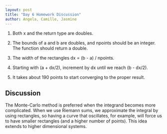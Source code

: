 ```yaml
---
layout: post
title: "Day 6 Homework Discussion"
author: Angela, Camille, Jasmine
---
```


1. Both x and the return type are doubles.

2. The bounds of a and b are doubles, and npoints should be an integer. The function should return a double.

3. The width of the rectangles dx = (b - a) / npoints.

4. Starting with (a + dx/2), increment by dx until we reach (b - dx/2).

6. It takes about 190 points to start converging to the proper result.

## Discussion

The Monte-Carlo method is preferred when the integrand becomes more complicated. When we use Riemann sums, we approximate the integral by using rectangles, so having a curve that oscillates, for example, will force us to have smaller rectangles (and a higher number of points). This idea extends to higher dimensional systems.